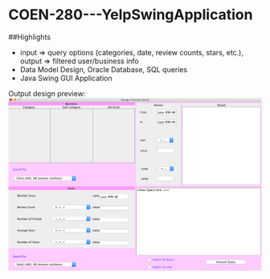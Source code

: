 # COEN-280---YelpSwingApplication

##Highlights
 - input => query options (categories, date, review counts, stars, etc.), output => filtered user/business info
 - Data Model Design, Oracle Database, SQL queries
 - Java Swing GUI Application

Output design preview:
![output design preview](https://github.com/cutewindy/COEN-280---YelpSwingApplication/blob/master/output%20design%20preview.png)
